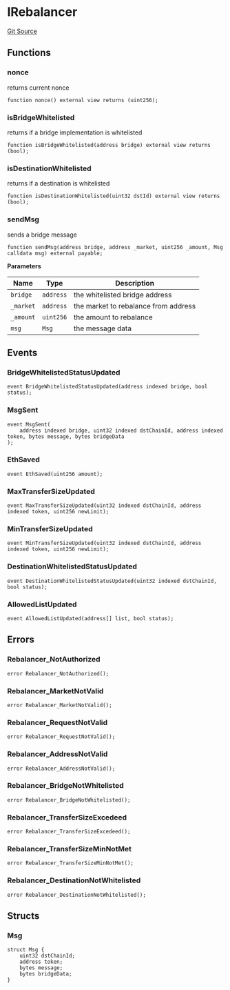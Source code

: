 # IRebalancer
[Git Source](https://github.com/malda-protocol/malda-lending/blob/ae9b756ce0322e339daafd68cf97592f5de2033d/src\interfaces\IRebalancer.sol)


## Functions
### nonce

returns current nonce


```solidity
function nonce() external view returns (uint256);
```

### isBridgeWhitelisted

returns if a bridge implementation is whitelisted


```solidity
function isBridgeWhitelisted(address bridge) external view returns (bool);
```

### isDestinationWhitelisted

returns if a destination is whitelisted


```solidity
function isDestinationWhitelisted(uint32 dstId) external view returns (bool);
```

### sendMsg

sends a bridge message


```solidity
function sendMsg(address bridge, address _market, uint256 _amount, Msg calldata msg) external payable;
```
**Parameters**

|Name|Type|Description|
|----|----|-----------|
|`bridge`|`address`|the whitelisted bridge address|
|`_market`|`address`|the market to rebalance from address|
|`_amount`|`uint256`|the amount to rebalance|
|`msg`|`Msg`|the message data|


## Events
### BridgeWhitelistedStatusUpdated

```solidity
event BridgeWhitelistedStatusUpdated(address indexed bridge, bool status);
```

### MsgSent

```solidity
event MsgSent(
    address indexed bridge, uint32 indexed dstChainId, address indexed token, bytes message, bytes bridgeData
);
```

### EthSaved

```solidity
event EthSaved(uint256 amount);
```

### MaxTransferSizeUpdated

```solidity
event MaxTransferSizeUpdated(uint32 indexed dstChainId, address indexed token, uint256 newLimit);
```

### MinTransferSizeUpdated

```solidity
event MinTransferSizeUpdated(uint32 indexed dstChainId, address indexed token, uint256 newLimit);
```

### DestinationWhitelistedStatusUpdated

```solidity
event DestinationWhitelistedStatusUpdated(uint32 indexed dstChainId, bool status);
```

### AllowedListUpdated

```solidity
event AllowedListUpdated(address[] list, bool status);
```

## Errors
### Rebalancer_NotAuthorized

```solidity
error Rebalancer_NotAuthorized();
```

### Rebalancer_MarketNotValid

```solidity
error Rebalancer_MarketNotValid();
```

### Rebalancer_RequestNotValid

```solidity
error Rebalancer_RequestNotValid();
```

### Rebalancer_AddressNotValid

```solidity
error Rebalancer_AddressNotValid();
```

### Rebalancer_BridgeNotWhitelisted

```solidity
error Rebalancer_BridgeNotWhitelisted();
```

### Rebalancer_TransferSizeExcedeed

```solidity
error Rebalancer_TransferSizeExcedeed();
```

### Rebalancer_TransferSizeMinNotMet

```solidity
error Rebalancer_TransferSizeMinNotMet();
```

### Rebalancer_DestinationNotWhitelisted

```solidity
error Rebalancer_DestinationNotWhitelisted();
```

## Structs
### Msg

```solidity
struct Msg {
    uint32 dstChainId;
    address token;
    bytes message;
    bytes bridgeData;
}
```

